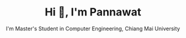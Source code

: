 <h1 align="center">Hi 👋, I'm Pannawat</h1>
<p align="center">I'm Master's Student in Computer Engineering, Chiang Mai University</p>
